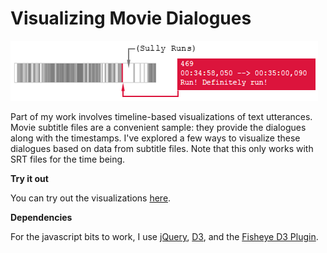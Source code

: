 # Visualizing Movie Dialogues

<img src="./img/example.png"/>

Part of my work involves timeline-based visualizations of text
utterances.
Movie subtitle files are a convenient sample: they provide the dialogues
along with the timestamps.
I've explored a few ways to visualize these dialogues based on data from
subtitle files.
Note that this only works with SRT files for the time being.


**Try it out**

You can try out the visualizations [here](http://senthilchandrasegaran.github.io/lines/).


**Dependencies**

For the javascript bits to work, I use [jQuery](http://jquery.com/),
[D3](http://d3js.org/), and the [Fisheye D3 Plugin](https://github.com/d3/d3-plugins/tree/master/fisheye).

